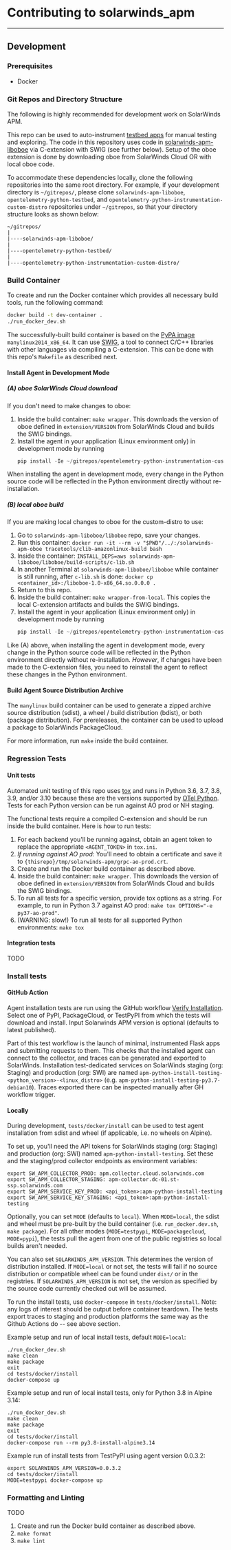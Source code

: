 # Contributing to solarwinds_apm
----

## Development

### Prerequisites

* Docker

### Git Repos and Directory Structure

The following is highly recommended for development work on SolarWinds APM.

This repo can be used to auto-instrument [testbed apps](https://github.com/appoptics/opentelemetry-python-testbed) for manual testing and exploring. The code in this repository uses code in [solarwinds-apm-liboboe](https://github.com/librato/solarwinds-apm-liboboe) via C-extension with SWIG (see further below). Setup of the oboe extension is done by downloading oboe from SolarWinds Cloud OR with local oboe code.

To accommodate these dependencies locally, clone the following repositories into the same root directory. For example, if your development directory is `~/gitrepos/`, please clone `solarwinds-apm-liboboe`, `opentelemetry-python-testbed`, and `opentelemetry-python-instrumentation-custom-distro` repositories under `~/gitrepos`, so that your directory structure looks as shown below:
```
~/gitrepos/
|
|----solarwinds-apm-liboboe/
|
|----opentelemetry-python-testbed/
|
|----opentelemetry-python-instrumentation-custom-distro/
```
### Build Container

To create and run the Docker container which provides all necessary build tools, run the following command:
```bash
docker build -t dev-container .
./run_docker_dev.sh
```

The successfully-built build container is based on the [PyPA image](https://github.com/pypa/manylinux) `manylinux2014_x86_64`. It can use [SWIG](https://www.swig.org/Doc1.3/Python.html), a tool to connect C/C++ libraries with other languages via compiling a C-extension. This can be done with this repo's `Makefile` as described next.

#### Install Agent in Development Mode

##### (A) oboe SolarWinds Cloud download

If you don't need to make changes to oboe:

1. Inside the build container: `make wrapper`. This downloads the version of oboe defined in `extension/VERSION` from SolarWinds Cloud and builds the SWIG bindings.
2. Install the agent in your application (Linux environment only) in development mode by running
   ```python
   pip install -Ie ~/gitrepos/opentelemetry-python-instrumentation-custom-distro/
   ```
When installing the agent in development mode, every change in the Python source code will be reflected in the Python environment directly without re-installation.

##### (B) local oboe build

If you are making local changes to oboe for the custom-distro to use:

1. Go to `solarwinds-apm-liboboe/liboboe` repo, save your changes.
2. Run this container: `docker run -it --rm -v "$PWD"/../:/solarwinds-apm-oboe tracetools/clib-amazonlinux-build bash`
3. Inside the container: `INSTALL_DEPS=aws solarwinds-apm-liboboe/liboboe/build-scripts/c-lib.sh`
4. In another Terminal at `solarwinds-apm-liboboe/liboboe` while container is still running, after `c-lib.sh` is done: `docker cp <container_id>:/liboboe-1.0-x86_64.so.0.0.0 .`
5. Return to this repo.
6. Inside the build container: `make wrapper-from-local`. This copies the local C-extension artifacts and builds the SWIG bindings.
7. Install the agent in your application (Linux environment only) in development mode by running
   ```python
   pip install -Ie ~/gitrepos/opentelemetry-python-instrumentation-custom-distro/
   ```
Like (A) above, when installing the agent in development mode, every change in the Python source code will be reflected in the Python environment directly without re-installation. _However_, if changes have been made to the C-extension files, you need to reinstall the agent to reflect these changes in the Python environment.

#### Build Agent Source Distribution Archive

The `manylinux` build container can be used to generate a zipped archive source distribution (sdist), a wheel / build distribution (bdist), or both (package distribution). For prereleases, the container can be used to upload a package to SolarWinds PackageCloud.

For more information, run `make` inside the build container.

### Regression Tests

#### Unit tests

Automated unit testing of this repo uses [tox](https://tox.readthedocs.io) and runs in Python 3.6, 3.7, 3.8, 3.9, and/or 3.10 because these are the versions supported by [OTel Python](https://github.com/open-telemetry/opentelemetry-python/blob/main/tox.ini). Tests for each Python version can be run against AO prod or NH staging.

The functional tests require a compiled C-extension and should be run inside the build container. Here is how to run tests:

1. For each backend you'll be running against, obtain an agent token to replace the appropriate `<AGENT_TOKEN>` in `tox.ini`.
2. _If running against AO prod:_ You'll need to obtain a certificate and save it to `{thisrepo}/tmp/solarwinds-apm/grpc-ao-prod.crt`. 
3. Create and run the Docker build container as described above.
4. Inside the build container: `make wrapper`. This downloads the version of oboe defined in `extension/VERSION` from SolarWinds Cloud and builds the SWIG bindings.
5. To run all tests for a specific version, provide tox options as a string. For example, to run in Python 3.7 against AO prod: `make tox OPTIONS="-e py37-ao-prod"`.
6. (WARNING: slow!) To run all tests for all supported Python environments: `make tox`

#### Integration tests

TODO

### Install tests

#### GitHub Action

Agent installation tests are run using the GitHub workflow [Verify Installation](https://github.com/appoptics/opentelemetry-python-instrumentation-custom-distro/actions/workflows/verify_install.yaml). Select one of PyPI, PackageCloud, or TestPyPI from which the tests will download and install. Input Solarwinds APM version is optional (defaults to latest published).

Part of this test workflow is the launch of minimal, instrumented Flask apps and submitting requests to them. This checks that the installed agent can connect to the collector, and traces can be generated and exported to SolarWinds. Installation test-dedicated services on SolarWinds staging (org: Staging) and production (org: SWI) are named `apm-python-install-testing-<python_version>-<linux_distro>` (e.g. `apm-python-install-testing-py3.7-debian10`). Traces exported there can be inspected manually after GH workflow trigger.

#### Locally

During development, `tests/docker/install` can be used to test agent installation from sdist and wheel (if applicable, i.e. no wheels on Alpine).

To set up, you'll need the API tokens for SolarWinds staging (org: Staging) and production (org: SWI) named `apm-python-install-testing`. Set these and the staging/prod collector endpoints as environment variables:

```
export SW_APM_COLLECTOR_PROD: apm.collector.cloud.solarwinds.com
export SW_APM_COLLECTOR_STAGING: apm-collector.dc-01.st-ssp.solarwinds.com
export SW_APM_SERVICE_KEY_PROD: <api_token>:apm-python-install-testing
export SW_APM_SERVICE_KEY_STAGING: <api_token>:apm-python-install-testing
```

Optionally, you can set `MODE` (defaults to `local`). When `MODE=local`, the sdist and wheel must be pre-built by the build container (i.e. `run_docker.dev.sh`, `make package`). For all other modes (`MODE=testpypi`, `MODE=packagecloud`, `MODE=pypi`), the tests pull the agent from one of the public registries so local builds aren't needed.

You can also set `SOLARWINDS_APM_VERSION`. This determines the version of distribution installed. If `MODE=local` or not set, the tests will fail if no source distribution or compatible wheel can be found under `dist/` or in the registries. If `SOLARWINDS_APM_VERSION` is not set, the version as specified by the source code currently checked out will be assumed.

To run the install tests, use `docker-compose` in `tests/docker/install`. Note: any logs of interest should be output before container teardown. The tests export traces to staging and production platforms the same way as the Github Actions do -- see above section.

Example setup and run of local install tests, default `MODE=local`:
```
./run_docker_dev.sh
make clean
make package
exit
cd tests/docker/install
docker-compose up
```

Example setup and run of local install tests, only for Python 3.8 in Alpine 3.14:
```
./run_docker_dev.sh
make clean
make package
exit
cd tests/docker/install
docker-compose run --rm py3.8-install-alpine3.14
```

Example run of install tests from TestPyPI using agent version 0.0.3.2:
```
export SOLARWINDS_APM_VERSION=0.0.3.2
cd tests/docker/install
MODE=testpypi docker-compose up
```

### Formatting and Linting

TODO

1. Create and run the Docker build container as described above.
2. `make format`
3. `make lint`
